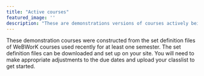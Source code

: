 ```yaml
---
title: "Active courses"
featured_image: ''
description: "These are demonstrations versions of courses actively being used for instruction"
---
```


These demonstration courses were constructed from the set definition files of WeBWorK courses used
recently for at least one semester.  The set definition files can be downloaded and 
set up on your site. You will need to make appropriate adjustments to the due dates and upload
your classlist to get started. 
